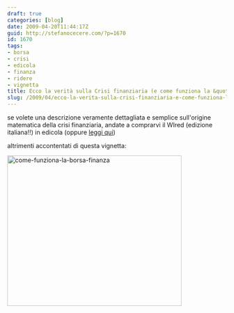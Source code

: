 ```yaml
---
draft: true
categories: [blog]
date: 2009-04-20T11:44:17Z
guid: http://stefanocecere.com/?p=1670
id: 1670
tags:
- borsa
- crisi
- edicola
- finanza
- ridere
- vignetta
title: Ecco la verità sulla Crisi finanziaria (e come funziona la &quot;Borsa&quot;)
slug: /2009/04/ecco-la-verita-sulla-crisi-finanziaria-e-come-funziona-la-borsa/
---
```


se volete una descrizione veramente dettagliata e semplice sull'origine matematica della crisi finanziaria, andate a comprarvi il WIred (edizione italiana!!) in edicola (oppure [leggi qui](#mce_temp_url#))

altrimenti accontentati di questa vignetta:

<img class="aligncenter size-full wp-image-1671" title="come-funziona-la-borsa-finanza" src="http://stefanocecere.com/wp-content/uploads/sites/3/2009/04/come-funziona-la-borsa-finanza.jpg" alt="come-funziona-la-borsa-finanza" width="400" height="346" srcset="http://stefanocecere.com/wp-content/uploads/sites/3/2009/04/come-funziona-la-borsa-finanza.jpg 400w, http://stefanocecere.com/wp-content/uploads/sites/3/2009/04/come-funziona-la-borsa-finanza-300x260.jpg 300w" sizes="(max-width: 400px) 100vw, 400px" />